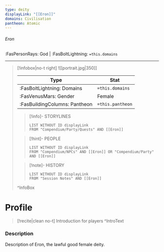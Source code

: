 ```yaml
---
type: deity
displayLink: "[[Eron]]"
domains: Civilisation
pantheon: Atomic
---
```


###### Eron
<span class="sub2">:FasPersonRays: God | :FasBoltLightning: `=this.domains` </span>
___

> [!infobox|no-t right]
> ![[portrait.jpg|350]]
>
> | Type | Stat |
> | ---- | ---- |
> | :FasBoltLightning: Domains | `=this.domains` |
> | :FasVenusMars: Gender | Female |
> | :FasBuildingColumns: Pantheon | `=this.pantheon` |
>
>> [!info]- STORYLINES
>>```dataview
>>LIST WITHOUT ID displayLink
>>FROM "Compendium/Party/Quests" AND [[Eron]]
>
>> [!hint]-  PEOPLE
>>```dataview
>>LIST WITHOUT ID displayLink
>>FROM "Compendium/NPCs" AND [[Eron]] OR "Compendium/Party" AND [[Eron]] 
>
>>[!note]- HISTORY
>>```dataview
>>LIST WITHOUT ID displayLink
>>FROM "Session Notes" AND [[Eron]]
>
>^InfoBox

# Profile

> [!recite|clean no-t]
>	Introduction for players
>^IntroText

### Description
Description of Eron, the lawful good female deity.

